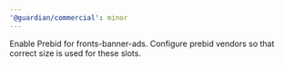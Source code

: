 ```yaml
---
'@guardian/commercial': minor
---
```


Enable Prebid for fronts-banner-ads. Configure prebid vendors so that correct size is used for these slots.
